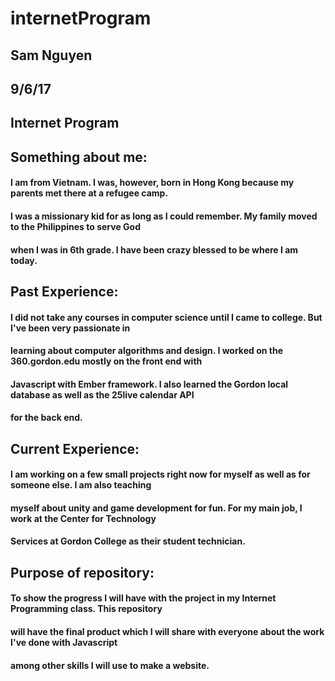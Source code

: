 # internetProgram

## Sam Nguyen
## 9/6/17
## Internet Program

## Something about me: 
####          I am from Vietnam. I was, however, born in Hong Kong because my parents met there at a refugee camp.
####          I was a missionary kid for as long as I could remember. My family moved to the Philippines to serve God
####          when I was in 6th grade. I have been crazy blessed to be where I am today. 
## Past Experience: 
####          I did not take any courses in computer science until I came to college. But I've been very passionate in
####          learning about computer algorithms and design. I worked on the 360.gordon.edu mostly on the front end with
####          Javascript with Ember framework. I also learned the Gordon local database as well as the 25live calendar API
####          for the back end.
## Current Experience: 
####          I am working on a few small projects right now for myself as well as for someone else. I am also teaching
####          myself about unity and game development for fun. For my main job, I work at the Center for Technology
####          Services at Gordon College as their student technician.
## Purpose of repository: 
####             To show the progress I will have with the project in my Internet Programming class. This repository 
####             will have the final product which I will share with everyone about the work I've done with Javascript 
####             among other skills I will use to make a website.
